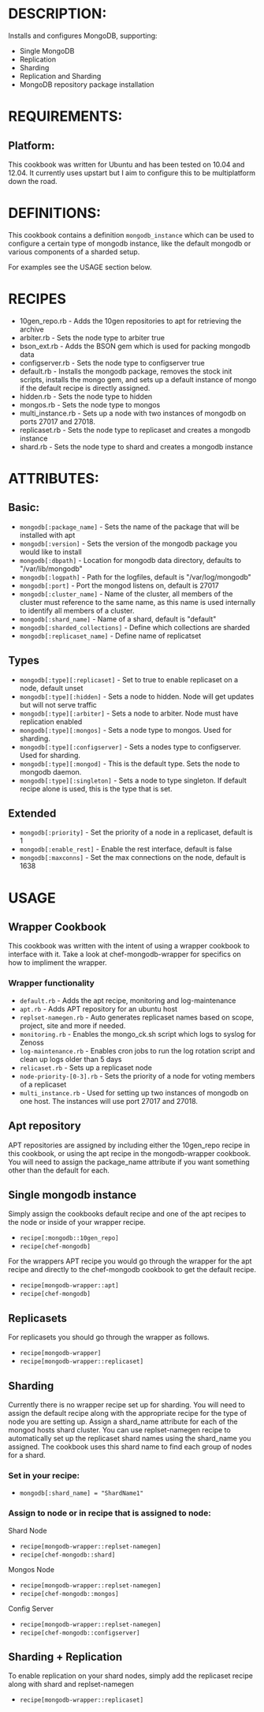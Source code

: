 # DESCRIPTION:

Installs and configures MongoDB, supporting:

* Single MongoDB
* Replication
* Sharding
* Replication and Sharding
* MongoDB repository package installation

# REQUIREMENTS:

## Platform:

This cookbook was written for Ubuntu and has been tested on 10.04 and 12.04. It currently
uses upstart but I aim to configure this to be multiplatform down the road.

# DEFINITIONS:

This cookbook contains a definition `mongodb_instance` which can be used to configure
a certain type of mongodb instance, like the default mongodb or various components
of a sharded setup.

For examples see the USAGE section below.

# RECIPES
* 10gen_repo.rb - Adds the 10gen repositories to apt for retrieving the archive
* arbiter.rb - Sets the node type to arbiter true
* bson_ext.rb - Adds the BSON gem which is used for packing mongodb data
* configserver.rb - Sets the node type to configserver true
* default.rb - Installs the mongodb package, removes the stock init scripts, installs
    the mongo gem, and sets up a default instance of mongo if the default recipe is
    directly assigned.
* hidden.rb - Sets the node type to hidden
* mongos.rb - Sets the node type to mongos
* multi_instance.rb - Sets up a node with two instances of mongodb on ports
    27017 and 27018.
* replicaset.rb - Sets the node type to replicaset and creates a mongodb instance
* shard.rb - Sets the node type to shard and creates a mongodb instance

# ATTRIBUTES:

## Basic:
* `mongodb[:package_name]` - Sets the name of the package that will be installed with apt
* `mongodb[:version]` - Sets the version of the mongodb package you would like to install
* `mongodb[:dbpath]` - Location for mongodb data directory, defaults to "/var/lib/mongodb"
* `mongodb[:logpath]` - Path for the logfiles, default is "/var/log/mongodb"
* `mongodb[:port]` - Port the mongod listens on, default is 27017
* `mongodb[:cluster_name]` - Name of the cluster, all members of the cluster must
    reference to the same name, as this name is used internally to identify all
    members of a cluster.
* `mongodb[:shard_name]` - Name of a shard, default is "default"
* `mongodb[:sharded_collections]` - Define which collections are sharded
* `mongodb[:replicaset_name]` - Define name of replicatset

## Types
* `mongodb[:type][:replicaset]` - Set to true to enable replicaset on a node, default unset
* `mongodb[:type][:hidden]` - Sets a node to hidden. Node will get updates but
    will not serve traffic
* `mongodb[:type][:arbiter]` - Sets a node to arbiter. Node must have replication enabled
* `mongodb[:type][:mongos]` - Sets a node type to mongos. Used for sharding.
* `mongodb[:type][:configserver]` - Sets a nodes type to configserver. Used for sharding.
* `mongodb[:type][:mongod]` - This is the default type. Sets the node to mongodb daemon.
* `mongodb[:type][:singleton]` - Sets a node to type singleton. If default recipe alone is
    used, this is the type that is set.

## Extended
* `mongodb[:priority]` - Set the priority of a node in a replicaset, default is 1
* `mongodb[:enable_rest]` - Enable the rest interface, default is false
* `mongodb[:maxconns]` - Set the max connections on the node, default is 1638

# USAGE

## Wrapper Cookbook
This cookbook was written with the intent of using a wrapper cookbook to interface with it. Take a look
at chef-mongodb-wrapper for specifics on how to impliment the wrapper.

### Wrapper functionality
* `default.rb` - Adds the apt recipe, monitoring and log-maintenance
* `apt.rb` - Adds APT repository for an ubuntu host
* `replset-namegen.rb` - Auto generates replicaset names based on scope, project, site and more if needed.
* `monitoring.rb` - Enables the mongo_ck.sh script which logs to syslog for Zenoss
* `log-maintenance.rb` - Enables cron jobs to run the log rotation script and clean up logs older than 5 days
* `relicaset.rb` - Sets up a replicaset node
* `node-priority-[0-3].rb` - Sets the priority of a node for voting members of a replicaset
* `multi_instance.rb` - Used for setting up two instances of mongodb on one host. The instances will
    use port 27017 and 27018.

## Apt repository
APT repositories are assigned by including either the 10gen_repo recipe in this cookbook, or using
    the apt recipe in the mongodb-wrapper cookbook. You will need to assign the package_name attribute
    if you want something other than the default for each.

## Single mongodb instance
Simply assign the cookbooks default recipe and one of the apt recipes to the node or inside of
  your wrapper recipe.

* `recipe[:mongodb::10gen_repo]`
* `recipe[chef-mongodb]`

For the wrappers APT recipe you would go through the wrapper for the apt
    recipe and directly to the chef-mongodb cookbook to get the default recipe.

* `recipe[mongodb-wrapper::apt]`
* `recipe[chef-mongodb]`

## Replicasets
For replicasets you should go through the wrapper as follows.

* `recipe[mongodb-wrapper]`
* `recipe[mongodb-wrapper::replicaset]`

## Sharding
Currently there is no wrapper recipe set up for sharding. You will need to assign the default recipe
    along with the appropriate recipe for the type of node you are setting up. Assign a shard_name
    attribute for each of the mongod hosts shard cluster. You can use replset-namegen recipe to
    automatically set up the replicaset shard names using the shard_name you assigned. The cookbook
    uses this shard name to find each group of nodes for a shard.

### Set in your recipe:
* `mongodb[:shard_name] = "ShardName1"`

### Assign to node or in recipe that is assigned to node:
Shard Node

* `recipe[mongodb-wrapper::replset-namegen]`
* `recipe[chef-mongodb::shard]`

Mongos Node

* `recipe[mongodb-wrapper::replset-namegen]`
* `recipe[chef-mongodb::mongos]`

Config Server

* `recipe[mongodb-wrapper::replset-namegen]`
* `recipe[chef-mongodb::configserver]`


## Sharding + Replication
To enable replication on your shard nodes, simply add the replicaset recipe along with shard
    and replset-namegen

* `recipe[mongodb-wrapper::replicaset]`
